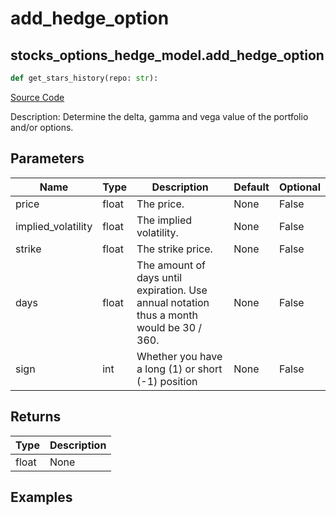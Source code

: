 # add_hedge_option

## stocks_options_hedge_model.add_hedge_option

```python
def get_stars_history(repo: str):
```
[Source Code](https://github.com/OpenBB-finance/OpenBBTerminal/tree/main/openbb_terminal/stocks/options/hedge/hedge_model.py#L143)

Description: Determine the delta, gamma and vega value of the portfolio and/or options.

## Parameters

| Name | Type | Description | Default | Optional |
| ---- | ---- | ----------- | ------- | -------- |
| price | float | The price. | None | False |
| implied_volatility | float | The implied volatility. | None | False |
| strike | float | The strike price. | None | False |
| days | float | The amount of days until expiration. Use annual notation thus a month would be 30 / 360. | None | False |
| sign | int | Whether you have a long (1) or short (-1) position | None | False |

## Returns

| Type | Description |
| ---- | ----------- |
| float | None |

## Examples


